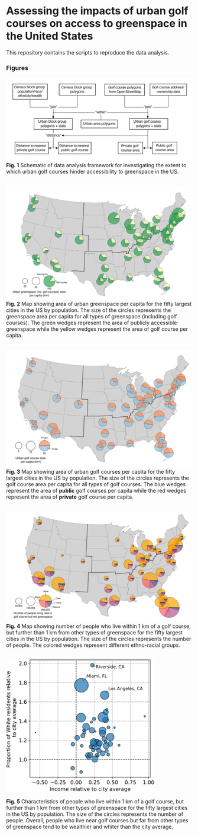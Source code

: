 # Assessing the impacts of urban golf courses on access to greenspace in the United States

This repository contains the scripts to reproduce the data analysis.

### Figures

![flow chart](./figures/flow_chart.png)
**Fig. 1** Schematic of data analysis framework for investigating the extent to which urban golf courses hinder accessibility to greenspace in the US.
<br/><br/>

![golf stats](./figures/golf_stats_map.png)
**Fig. 2** Map showing area of urban greenspace per capita for the fifty largest cities in the US by population. The size of the circles represents the greenspace area per capita for all types of greenspace (including golf courses). The green wedges represent the area of publicly accessible greenspace while the yellow wedges represent the area of golf course per capita.
<br/><br/>

![golf ownership](./figures/golf_ownership_map.png)
**Fig. 3** Map showing area of urban golf courses per capita for the fifty largest cities in the US by population. The size of the circles represents the golf course area per capita for all types of golf courses. The blue wedges represent the area of **public** golf courses per capita while the red wedges represent the area of **private** golf course per capita.
<br/><br/>

![golf access](./figures/golf_access_equity_map.png)
**Fig. 4** Map showing number of people who live within 1 km of a golf course, but further than 1 km from other types of greenspace for the fifty largest cities in the US by population. The size of the circles represents the number of people. The colored wedges represent different ethno-racial groups.
<br/><br/>

<img src="./figures/who_lives_near_golf_courses.png" width="400">

**Fig. 5** Characteristics of people who live within 1 km of a golf course, but further than 1 km from other types of greenspace for the fifty largest cities in the US by population. The size of the circles represents the number of people. Overall, people who live near golf courses but far from other types of greenspace tend to be wealthier and whiter than the city average. 
<br/><br/>